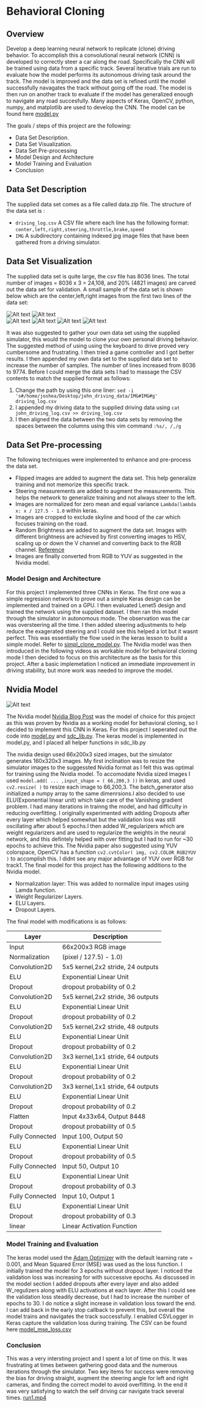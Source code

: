 # Behavioral Cloning 

## Overview
Develop a deep learning neural network to replicate (clone) driving behavior. To accomplish this a convolutional neural network (CNN) is developed to correctly steer a car along the road. Specifically the CNN will be trained using data from a specific track. Several iterative trials are run to evaluate how the model performs its autonomous driving task around the track. The model is improved and the data set is refined until the model successfully navagates the track without going off the road. The model is then run on another track to evaluate if the model has generalized enough to navigate any road succesfully. Many aspects of Keras, OpenCV, python, numpy, and matplotlib are used to develop the CNN. The model can be found here [model.py](https://github.com/jfoshea/BehavioralCloning/blob/master/model.py)

The goals / steps of this project are the following:
- Data Set Description.
- Data Set Visualization.
- Data Set Pre-processing
- Model Design and Architecture 
- Model Training and Evaluation 
- Conclusion 

## Data Set Description
The supplied data set comes as a file called data.zip file. The structure of the data set is :
- `driving_log.csv` A CSV file where each line has the following format: `center,left,right,steering,throttle,brake,speed`
- `IMG` A subdirectory containing indexed jpg image files that have been gathered from a driving simulator.

## Data Set Visualization
The supplied data set is quite large, the csv file has 8036 lines. The total number of images =  8036 x 3 = 24,108, and 20% (4821 images) are carved out the data set for validation.  A small sample of the data set is shown below which are the center,left,right images from the first two lines of the data set:

![Alt text](sample_data_set/center_2016_12_01_13_30_48_287.jpg#center )
![Alt text](sample_data_set/left_2016_12_01_13_30_48_287.jpg#left)  
![Alt text](sample_data_set/right_2016_12_01_13_30_48_287.jpg#right )
![Alt text](sample_data_set/center_2016_12_01_13_30_48_404.jpg#center )
![Alt text](sample_data_set/left_2016_12_01_13_30_48_404.jpg#left )
![Alt text](sample_data_set/right_2016_12_01_13_30_48_404.jpg#right )

It was also suggested to gather your own data set using the supplied simulator, this would the model to clone your own personal driving behavior. The suggested method of using using the keyboard to drive proved very cumbersome and frustrating. I then tried a game controller and I got better results.  I then appended my own data set to the supplied data set to increase the number of samples. The number of lines increased from 8036 to 9774.  Before I could merge the data sets I had to massage the CSV contents to match the supplied format as follows:
1. Change the path by using this one liner: `sed -i 's#/home/joshea/Desktop/john_driving_data/IMG#IMG#g' driving_log.csv`
2. I appended my driving data to the supplied driving data using `cat john_driving_log.csv >> driving_log.csv`
3. I then aligned the data between the two data sets by removing the spaces between the columns using this vim command `:%s/, /,/g`

## Data Set Pre-processing 
The following techniques were implemented to enhance and pre-process the data set.
- Flipped images are added to augment the data set. This help generalize training and not memorize this specific track.
- Steering measurements are added to augment the measurements. This helps the network to generalize training and not always steer to the left.  
- Images are normalized for zero mean and equal variance `Lambda(lambda x: x / 127.5 - 1.0` within keras.
- Images are cropped to exclude skyline and hood of the car which focuses training on the road. 
- Random Brightness are added to augment the data set. Images with different brightness are achieved by first converting images to HSV, scaling up or down the V channel and converting back to the RGB channel. [Reference](https://chatbotslife.com/using-augmentation-to-mimic-human-driving-496b569760a9)
- Images are finally converted from RGB to YUV as suggested in the Nvidia model.
 

### Model Design and Architecture

For this project I implemented three CNNs in Keras. The first one was a simple regression network to prove out a simple Keras design can be implemented and trained on a GPU. I then evaluated Lenet5 design and trained the network using the supplied dataset. I then ran this model through the simulator in autonomous mode. The observation was the car was oversteering all the time. I then added steering adjustments to help reduce the exagerated steering and I could see this helped a lot but it wasnt perfect. This was essentially the flow used in the keras lesson to build a simple model. Refer to [simpl_clone_model.py](https://github.com/jfoshea/BehavioralCloning/blob/master/simple_clone_model.py). The Nvidia model was then introduced in the following videos as workable model for behavioral cloning mode I then decided to focus on this architecture as the basis for this project. After a basic implemetation I noticed an immediate improvement in driving stability, but more work was needed to improve the model. 


## Nvidia Model

![Alt text](Nvidia_Model.png#center ) 

The Nvidia model [Nvidia Blog Post](https://devblogs.nvidia.com/deep-learning-self-driving-cars/)  was the model of choice for this project as this was proven by Nvidia as a working model for behavioral cloning, so I decided to implement this CNN in Keras. For this project I seperated out the code into [model.py](https://github.com/jfoshea/BehavioralCloning/blob/master/model.py) and [sdc_lib.py](https://github.com/jfoshea/BehavioralCloning/blob/master/sdc_lib.py). The keras model is implemented in model.py, and I placed all helper functions in sdc_lib.py

The nvidia design used 66x200x3 sized images, but the simulator generates 160x320x3 images. My first inclination was to resize the simulator images to the suggessted Nvidia format as I felt this was optimal for training using the Nvidia model. To accomodate Nvidia sized images I used `model.add( ... ,input_shape = ( 66,200,3 ))` in keras, and used `cv2.resize( )` to resize each image to 66,200,3. The batch_generator also initialized a numpy array to the same dimenrsions.I also decided to use ELU(Exponential linear unit) which take care of the Vanishing gradient problem. I had many iterations in trainng the model, and had difficulty in reducing overfitting. I originally experimented with adding Dropouts after every layer which helped somewhat but the validation loss was still oscillating after about 5 epochs.I then added W_regularizers which are weight regularizers and are used to regularize the weights in the neural network, and this defintely helped with over fitting but I had to run for ~30 epochs to achieve this. The Nvidia paper also suggested using YUV colorspace, OpenCV has a function `cv2.cvtColor( img, cv2.COLOR_RGB2YUV )` to accomplish this. I didnt see any major advantage of YUV over RGB for track1.  The final model for this project has the following additions to the Nvidia model.
- Normalization layer: This was added to normalize input images using Lamda function.
- Weight Regularizer Layers.
- ELU Layers.
- Dropout Layers.

The final model with modifications is as follows:

| **Layer** | **Description**                                               
|-----------|--------------- 
| Input | 66x200x3 RGB image 
| Normalization | (pixel / 127.5) - 1.0)
| Convolution2D | 5x5 kernel,2x2 stride, 24 outputs
| ELU | Exponential Linear Unit 
| Dropout | dropout probability of 0.2 
| Convolution2D | 5x5 kernel,2x2 stride, 36 outputs
| ELU | Exponential Linear Unit 
| Dropout | dropout probability of 0.2 
| Convolution2D | 5x5 kernel,2x2 stride, 48 outputs
| ELU | Exponential Linear Unit 
| Dropout | dropout probability of 0.2 
| Convolution2D | 3x3 kernel,1x1 stride, 64 outputs
| ELU | Exponential Linear Unit 
| Dropout | dropout probability of 0.2 
| Convolution2D | 3x3 kernel,1x1 stride, 64 outputs
| ELU | Exponential Linear Unit 
| Dropout | dropout probability of 0.2 
| Flatten | Input 4x33x64, Output 8448 
| Dropout | dropout probability of 0.5 
| Fully Connected | Input 100, Output 50 
| ELU | Exponential Linear Unit 
| Dropout | dropout probability of 0.5 
| Fully Connected | Input 50, Output 10 
| ELU | Exponential Linear Unit 
| Dropout | dropout probability of 0.3 
| Fully Connected | Input 10, Output 1 
| ELU | Exponential Linear Unit 
| Dropout | dropout probability of 0.3 
| linear | Linear Activation Function 

### Model Training and Evaluation

The keras model used the [Adam Optimizer](https://arxiv.org/abs/1412.6980v8) with the default learning rate = 0.001, and Mean Squared Error (MSE) was used as the loss function. I initially trained the model for 3 epochs without dropout layer. I noticed the validation loss was increasing for with successive epochs. As discussed in the model section I added dropouts after every layer and also added W_regulizers along with ELU activations at each layer. After this I could see the validation loss steadily decrease, but I had to increase the number of epochs to 30. I do notice a slight increase in validation loss toward the end. I can add back in the early stop callback to prevent this, but overall the model trains and navigates the track successfully.  I enabled CSVLogger in Keras capture the validation loss during training. The CSV can be found here [model_mse_loss.csv](https://github.com/jfoshea/SDC-BehavioralCloning/blob/master/model_mse_loss.csv)


### Conclusion
 This was a very intersting project and I spent a lot of time on this. It was frustrating at times between gathering good data and the numerous iterations through the simulator. Two key items for success were removing the bias for driving straight, augment the steering angle for left and right cameras, and finding the correct model to avoid overfitting. In the end it was very satisfying to watch the self driving car navigate track several times. [run1.mp4](https://github.com/jfoshea/SDC-BehavioralCloning/blob/master/run1.mp4)

